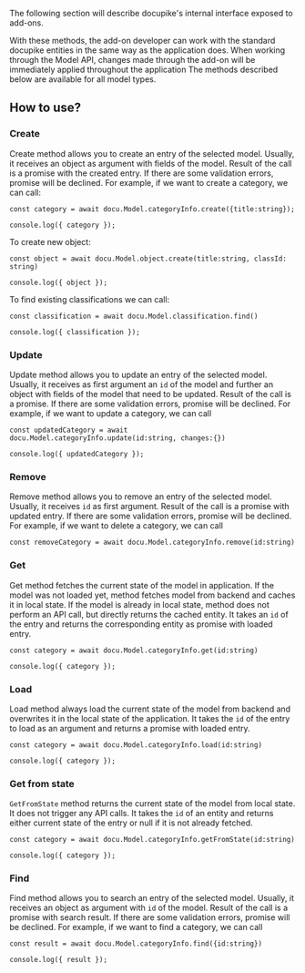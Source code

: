 The following section will describe docupike's internal interface exposed to add-ons.

With these methods, the add-on developer can work with the standard docupike entities in the same way as the application does.
When working through the Model API, changes made through the add-on will be immediately applied throughout the application
The methods described below are available for all model types.

## How to use?

### Create

Create method allows you to create an entry of the selected model.
Usually, it receives an object as argument with fields of the model.
Result of the call is a promise with the created entry. If there are some validation errors, promise will be declined.
For example, if we want to create a category, we can call:

```
const category = await docu.Model.categoryInfo.create({title:string});

console.log({ category });
```
To create new object:
```
const object = await docu.Model.object.create(title:string, classId: string)

console.log({ object });
```

To find existing classifications we can call:
```
const classification = await docu.Model.classification.find()

console.log({ classification });
```

### Update
Update method allows you to update an entry of the selected model.
Usually, it receives as first argument an `id` of the model and further an object with fields of the model that need to be updated.
Result of the call is a promise. If there are some validation errors, promise will be declined.
For example, if we want to update a category, we can call

```
const updatedCategory = await docu.Model.categoryInfo.update(id:string, changes:{})

console.log({ updatedCategory });
```
### Remove

Remove method allows you to remove an entry of the selected model.
Usually, it receives `id` as first argument.
Result of the call is a promise with updated entry. If there are some validation errors, promise will be declined.
For example, if we want to delete a category, we can call
```
const removeCategory = await docu.Model.categoryInfo.remove(id:string)
```
### Get

Get method fetches the current state of the model in application. If the model was not loaded yet, method fetches model from backend and caches it in local state. If the model is already in local state, method does not perform an API call, but directly returns the cached entity.
It takes an `id` of the entry and returns the corresponding entity as promise with loaded entry.
```
const category = await docu.Model.categoryInfo.get(id:string)

console.log({ category });
```
### Load

Load method always load the current state of the model from backend and overwrites it in the local state of the application.
It takes the `id` of the entry to load as an argument and returns a promise with loaded entry.
```
const category = await docu.Model.categoryInfo.load(id:string)

console.log({ category });
```
### Get from state

`GetFromState` method returns the current state of the model from local state. It does not trigger any API calls.
It takes the `id` of an entity and returns either current state of the entry or null if it is not already fetched.
```
const category = await docu.Model.categoryInfo.getFromState(id:string)

console.log({ category });
```
### Find

Find method allows you to search an entry of the selected model.
Usually, it receives an object as argument with `id` of the model.
Result of the call is a promise with search result. If there are some validation errors, promise will be declined.
For example, if we want to find a category, we can call

```
const result = await docu.Model.categoryInfo.find({id:string})

console.log({ result });
```
